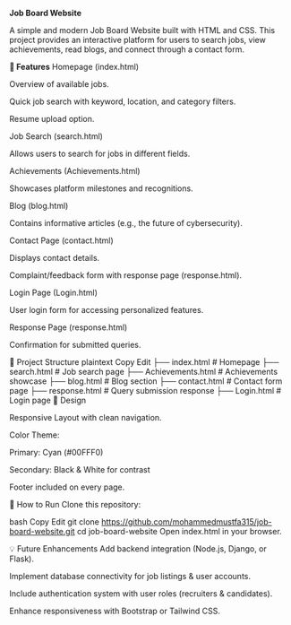 **Job Board Website**



A simple and modern Job Board Website built with HTML and CSS. This project provides an interactive platform for users to search jobs, view achievements, read blogs, and connect through a contact form.

**📌 Features**
Homepage (index.html)

Overview of available jobs.

Quick job search with keyword, location, and category filters.

Resume upload option.

Job Search (search.html)

Allows users to search for jobs in different fields.

Achievements (Achievements.html)

Showcases platform milestones and recognitions.

Blog (blog.html)

Contains informative articles (e.g., the future of cybersecurity).

Contact Page (contact.html)

Displays contact details.

Complaint/feedback form with response page (response.html).

Login Page (Login.html)

User login form for accessing personalized features.

Response Page (response.html)

Confirmation for submitted queries.



📂 Project Structure
plaintext
Copy
Edit
├── index.html          # Homepage
├── search.html         # Job search page
├── Achievements.html   # Achievements showcase
├── blog.html           # Blog section
├── contact.html        # Contact form page
├── response.html       # Query submission response
├── Login.html          # Login page
🎨 Design


Responsive Layout with clean navigation.

Color Theme:

Primary: Cyan (#00FFF0)

Secondary: Black & White for contrast

Footer included on every page.

🚀 How to Run
Clone this repository:

bash
Copy
Edit
git clone https://github.com/mohammedmustfa315/job-board-website.git
cd job-board-website
Open index.html in your browser.

💡 Future Enhancements
Add backend integration (Node.js, Django, or Flask).

Implement database connectivity for job listings & user accounts.

Include authentication system with user roles (recruiters & candidates).

Enhance responsiveness with Bootstrap or Tailwind CSS.


